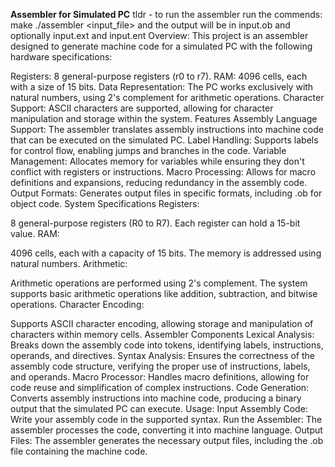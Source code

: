 **Assembler for Simulated PC**
tldr - to run the assembler run the commends:
make
./assembler <input_file>
and the output will be in input.ob and optionally input.ext and input.ent
Overview:
This project is an assembler designed to generate machine code for a simulated PC with the following hardware specifications:

Registers: 8 general-purpose registers (r0 to r7).
RAM: 4096 cells, each with a size of 15 bits.
Data Representation: The PC works exclusively with natural numbers, using 2's complement for arithmetic operations.
Character Support: ASCII characters are supported, allowing for character manipulation and storage within the system.
Features
Assembly Language Support: The assembler translates assembly instructions into machine code that can be executed on the simulated PC.
Label Handling: Supports labels for control flow, enabling jumps and branches in the code.
Variable Management: Allocates memory for variables while ensuring they don't conflict with registers or instructions.
Macro Processing: Allows for macro definitions and expansions, reducing redundancy in the assembly code.
Output Formats: Generates output files in specific formats, including .ob for object code.
System Specifications
Registers:

8 general-purpose registers (R0 to R7).
Each register can hold a 15-bit value.
RAM:

4096 cells, each with a capacity of 15 bits.
The memory is addressed using natural numbers.
Arithmetic:

Arithmetic operations are performed using 2's complement.
The system supports basic arithmetic operations like addition, subtraction, and bitwise operations.
Character Encoding:

Supports ASCII character encoding, allowing storage and manipulation of characters within memory cells.
Assembler Components
Lexical Analysis: Breaks down the assembly code into tokens, identifying labels, instructions, operands, and directives.
Syntax Analysis: Ensures the correctness of the assembly code structure, verifying the proper use of instructions, labels, and operands.
Macro Processor: Handles macro definitions, allowing for code reuse and simplification of complex instructions.
Code Generation: Converts assembly instructions into machine code, producing a binary output that the simulated PC can execute.
Usage:
Input Assembly Code: Write your assembly code in the supported syntax.
Run the Assembler: The assembler processes the code, converting it into machine language.
Output Files: The assembler generates the necessary output files, including the .ob file containing the machine code.